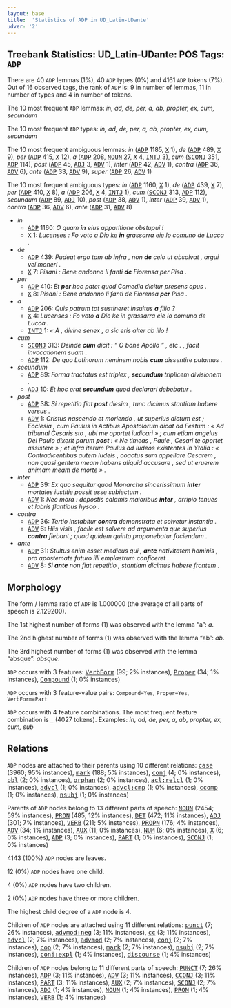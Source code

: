 ```yaml
---
layout: base
title:  'Statistics of ADP in UD_Latin-UDante'
udver: '2'
---
```


## Treebank Statistics: UD_Latin-UDante: POS Tags: `ADP`

There are 40 `ADP` lemmas (1%), 40 `ADP` types (0%) and 4161 `ADP` tokens (7%).
Out of 16 observed tags, the rank of `ADP` is: 9 in number of lemmas, 11 in number of types and 4 in number of tokens.

The 10 most frequent `ADP` lemmas: <em>in, ad, de, per, a, ab, propter, ex, cum, secundum</em>

The 10 most frequent `ADP` types:  <em>in, ad, de, per, a, ab, propter, ex, cum, secundum</em>

The 10 most frequent ambiguous lemmas: <em>in</em> (<tt><a href="la_udante-pos-ADP.html">ADP</a></tt> 1185, <tt><a href="la_udante-pos-X.html">X</a></tt> 1), <em>de</em> (<tt><a href="la_udante-pos-ADP.html">ADP</a></tt> 489, <tt><a href="la_udante-pos-X.html">X</a></tt> 9), <em>per</em> (<tt><a href="la_udante-pos-ADP.html">ADP</a></tt> 415, <tt><a href="la_udante-pos-X.html">X</a></tt> 12), <em>a</em> (<tt><a href="la_udante-pos-ADP.html">ADP</a></tt> 208, <tt><a href="la_udante-pos-NOUN.html">NOUN</a></tt> 27, <tt><a href="la_udante-pos-X.html">X</a></tt> 4, <tt><a href="la_udante-pos-INTJ.html">INTJ</a></tt> 3), <em>cum</em> (<tt><a href="la_udante-pos-SCONJ.html">SCONJ</a></tt> 351, <tt><a href="la_udante-pos-ADP.html">ADP</a></tt> 114), <em>post</em> (<tt><a href="la_udante-pos-ADP.html">ADP</a></tt> 45, <tt><a href="la_udante-pos-ADJ.html">ADJ</a></tt> 3, <tt><a href="la_udante-pos-ADV.html">ADV</a></tt> 1), <em>inter</em> (<tt><a href="la_udante-pos-ADP.html">ADP</a></tt> 42, <tt><a href="la_udante-pos-ADV.html">ADV</a></tt> 1), <em>contra</em> (<tt><a href="la_udante-pos-ADP.html">ADP</a></tt> 36, <tt><a href="la_udante-pos-ADV.html">ADV</a></tt> 6), <em>ante</em> (<tt><a href="la_udante-pos-ADP.html">ADP</a></tt> 33, <tt><a href="la_udante-pos-ADV.html">ADV</a></tt> 9), <em>super</em> (<tt><a href="la_udante-pos-ADP.html">ADP</a></tt> 26, <tt><a href="la_udante-pos-ADV.html">ADV</a></tt> 1)

The 10 most frequent ambiguous types:  <em>in</em> (<tt><a href="la_udante-pos-ADP.html">ADP</a></tt> 1160, <tt><a href="la_udante-pos-X.html">X</a></tt> 1), <em>de</em> (<tt><a href="la_udante-pos-ADP.html">ADP</a></tt> 439, <tt><a href="la_udante-pos-X.html">X</a></tt> 7), <em>per</em> (<tt><a href="la_udante-pos-ADP.html">ADP</a></tt> 410, <tt><a href="la_udante-pos-X.html">X</a></tt> 8), <em>a</em> (<tt><a href="la_udante-pos-ADP.html">ADP</a></tt> 206, <tt><a href="la_udante-pos-X.html">X</a></tt> 4, <tt><a href="la_udante-pos-INTJ.html">INTJ</a></tt> 1), <em>cum</em> (<tt><a href="la_udante-pos-SCONJ.html">SCONJ</a></tt> 313, <tt><a href="la_udante-pos-ADP.html">ADP</a></tt> 112), <em>secundum</em> (<tt><a href="la_udante-pos-ADP.html">ADP</a></tt> 89, <tt><a href="la_udante-pos-ADJ.html">ADJ</a></tt> 10), <em>post</em> (<tt><a href="la_udante-pos-ADP.html">ADP</a></tt> 38, <tt><a href="la_udante-pos-ADV.html">ADV</a></tt> 1), <em>inter</em> (<tt><a href="la_udante-pos-ADP.html">ADP</a></tt> 39, <tt><a href="la_udante-pos-ADV.html">ADV</a></tt> 1), <em>contra</em> (<tt><a href="la_udante-pos-ADP.html">ADP</a></tt> 36, <tt><a href="la_udante-pos-ADV.html">ADV</a></tt> 6), <em>ante</em> (<tt><a href="la_udante-pos-ADP.html">ADP</a></tt> 31, <tt><a href="la_udante-pos-ADV.html">ADV</a></tt> 8)


* <em>in</em>
  * <tt><a href="la_udante-pos-ADP.html">ADP</a></tt> 1160: <em>O quam <b>in</b> eius apparitione obstupui !</em>
  * <tt><a href="la_udante-pos-X.html">X</a></tt> 1: <em>Lucenses : Fo voto a Dio ke <b>in</b> grassarra eie lo comuno de Lucca .</em>
* <em>de</em>
  * <tt><a href="la_udante-pos-ADP.html">ADP</a></tt> 439: <em>Pudeat ergo tam ab infra , non <b>de</b> celo ut absolvat , argui vel moneri .</em>
  * <tt><a href="la_udante-pos-X.html">X</a></tt> 7: <em>Pisani : Bene andonno li fanti <b>de</b> Fiorensa per Pisa .</em>
* <em>per</em>
  * <tt><a href="la_udante-pos-ADP.html">ADP</a></tt> 410: <em>Et <b>per</b> hoc patet quod Comedia dicitur presens opus .</em>
  * <tt><a href="la_udante-pos-X.html">X</a></tt> 8: <em>Pisani : Bene andonno li fanti de Fiorensa <b>per</b> Pisa .</em>
* <em>a</em>
  * <tt><a href="la_udante-pos-ADP.html">ADP</a></tt> 206: <em>Quis patrum tot sustineret insultus <b>a</b> filio ?</em>
  * <tt><a href="la_udante-pos-X.html">X</a></tt> 4: <em>Lucenses : Fo voto <b>a</b> Dio ke in grassarra eie lo comuno de Lucca .</em>
  * <tt><a href="la_udante-pos-INTJ.html">INTJ</a></tt> 1: <em>« A , divine senex , <b>a</b> sic eris alter ab illo !</em>
* <em>cum</em>
  * <tt><a href="la_udante-pos-SCONJ.html">SCONJ</a></tt> 313: <em>Deinde <b>cum</b> dicit : “ O bone Apollo ” , etc . , facit invocationem suam .</em>
  * <tt><a href="la_udante-pos-ADP.html">ADP</a></tt> 112: <em>De quo Latinorum neminem nobis <b>cum</b> dissentire putamus .</em>
* <em>secundum</em>
  * <tt><a href="la_udante-pos-ADP.html">ADP</a></tt> 89: <em>Forma tractatus est triplex , <b>secundum</b> triplicem divisionem .</em>
  * <tt><a href="la_udante-pos-ADJ.html">ADJ</a></tt> 10: <em>Et hoc erat <b>secundum</b> quod declarari debebatur .</em>
* <em>post</em>
  * <tt><a href="la_udante-pos-ADP.html">ADP</a></tt> 38: <em>Si repetitio fiat <b>post</b> diesim , tunc dicimus stantiam habere versus .</em>
  * <tt><a href="la_udante-pos-ADV.html">ADV</a></tt> 1: <em>Cristus nascendo et moriendo , ut superius dictum est ; Ecclesia , cum Paulus in Actibus Apostolorum dicat ad Festum : « Ad tribunal Cesaris sto , ubi me oportet iudicari » ; cum etiam angelus Dei Paulo dixerit parum <b>post</b> : « Ne timeas , Paule , Cesari te oportet assistere » ; et infra iterum Paulus ad Iudeos existentes in Ytalia : « Contradicentibus autem Iudeis , coactus sum appellare Cesarem , non quasi gentem meam habens aliquid accusare , sed ut eruerem animam meam de morte » .</em>
* <em>inter</em>
  * <tt><a href="la_udante-pos-ADP.html">ADP</a></tt> 39: <em>Ex quo sequitur quod Monarcha sincerissimum <b>inter</b> mortales iustitie possit esse subiectum .</em>
  * <tt><a href="la_udante-pos-ADV.html">ADV</a></tt> 1: <em>Nec mora : depostis calamis maioribus <b>inter</b> , arripio tenues et labris flantibus hysco .</em>
* <em>contra</em>
  * <tt><a href="la_udante-pos-ADP.html">ADP</a></tt> 36: <em>Tertio instabitur <b>contra</b> demonstrata et solvetur instantia .</em>
  * <tt><a href="la_udante-pos-ADV.html">ADV</a></tt> 6: <em>Hiis visis , facile est solvere ad argumenta que superius <b>contra</b> fiebant ; quod quidem quinto proponebatur faciendum .</em>
* <em>ante</em>
  * <tt><a href="la_udante-pos-ADP.html">ADP</a></tt> 31: <em>Stultus enim esset medicus qui , <b>ante</b> nativitatem hominis , pro apostemate futuro illi emplastrum conficeret .</em>
  * <tt><a href="la_udante-pos-ADV.html">ADV</a></tt> 8: <em>Si <b>ante</b> non fiat repetitio , stantiam dicimus habere frontem .</em>

## Morphology

The form / lemma ratio of `ADP` is 1.000000 (the average of all parts of speech is 2.129200).

The 1st highest number of forms (1) was observed with the lemma “a”: <em>a</em>.

The 2nd highest number of forms (1) was observed with the lemma “ab”: <em>ab</em>.

The 3rd highest number of forms (1) was observed with the lemma “absque”: <em>absque</em>.

`ADP` occurs with 3 features: <tt><a href="la_udante-feat-VerbForm.html">VerbForm</a></tt> (99; 2% instances), <tt><a href="la_udante-feat-Proper.html">Proper</a></tt> (34; 1% instances), <tt><a href="la_udante-feat-Compound.html">Compound</a></tt> (1; 0% instances)

`ADP` occurs with 3 feature-value pairs: `Compound=Yes`, `Proper=Yes`, `VerbForm=Part`

`ADP` occurs with 4 feature combinations.
The most frequent feature combination is `_` (4027 tokens).
Examples: <em>in, ad, de, per, a, ab, propter, ex, cum, sub</em>


## Relations

`ADP` nodes are attached to their parents using 10 different relations: <tt><a href="la_udante-dep-case.html">case</a></tt> (3960; 95% instances), <tt><a href="la_udante-dep-mark.html">mark</a></tt> (188; 5% instances), <tt><a href="la_udante-dep-conj.html">conj</a></tt> (4; 0% instances), <tt><a href="la_udante-dep-obl.html">obl</a></tt> (2; 0% instances), <tt><a href="la_udante-dep-orphan.html">orphan</a></tt> (2; 0% instances), <tt><a href="la_udante-dep-acl-relcl.html">acl:relcl</a></tt> (1; 0% instances), <tt><a href="la_udante-dep-advcl.html">advcl</a></tt> (1; 0% instances), <tt><a href="la_udante-dep-advcl-cmp.html">advcl:cmp</a></tt> (1; 0% instances), <tt><a href="la_udante-dep-ccomp.html">ccomp</a></tt> (1; 0% instances), <tt><a href="la_udante-dep-nsubj.html">nsubj</a></tt> (1; 0% instances)

Parents of `ADP` nodes belong to 13 different parts of speech: <tt><a href="la_udante-pos-NOUN.html">NOUN</a></tt> (2454; 59% instances), <tt><a href="la_udante-pos-PRON.html">PRON</a></tt> (485; 12% instances), <tt><a href="la_udante-pos-DET.html">DET</a></tt> (472; 11% instances), <tt><a href="la_udante-pos-ADJ.html">ADJ</a></tt> (301; 7% instances), <tt><a href="la_udante-pos-VERB.html">VERB</a></tt> (211; 5% instances), <tt><a href="la_udante-pos-PROPN.html">PROPN</a></tt> (176; 4% instances), <tt><a href="la_udante-pos-ADV.html">ADV</a></tt> (34; 1% instances), <tt><a href="la_udante-pos-AUX.html">AUX</a></tt> (11; 0% instances), <tt><a href="la_udante-pos-NUM.html">NUM</a></tt> (6; 0% instances), <tt><a href="la_udante-pos-X.html">X</a></tt> (6; 0% instances), <tt><a href="la_udante-pos-ADP.html">ADP</a></tt> (3; 0% instances), <tt><a href="la_udante-pos-PART.html">PART</a></tt> (1; 0% instances), <tt><a href="la_udante-pos-SCONJ.html">SCONJ</a></tt> (1; 0% instances)

4143 (100%) `ADP` nodes are leaves.

12 (0%) `ADP` nodes have one child.

4 (0%) `ADP` nodes have two children.

2 (0%) `ADP` nodes have three or more children.

The highest child degree of a `ADP` node is 4.

Children of `ADP` nodes are attached using 11 different relations: <tt><a href="la_udante-dep-punct.html">punct</a></tt> (7; 26% instances), <tt><a href="la_udante-dep-advmod-neg.html">advmod:neg</a></tt> (3; 11% instances), <tt><a href="la_udante-dep-cc.html">cc</a></tt> (3; 11% instances), <tt><a href="la_udante-dep-advcl.html">advcl</a></tt> (2; 7% instances), <tt><a href="la_udante-dep-advmod.html">advmod</a></tt> (2; 7% instances), <tt><a href="la_udante-dep-conj.html">conj</a></tt> (2; 7% instances), <tt><a href="la_udante-dep-cop.html">cop</a></tt> (2; 7% instances), <tt><a href="la_udante-dep-mark.html">mark</a></tt> (2; 7% instances), <tt><a href="la_udante-dep-nsubj.html">nsubj</a></tt> (2; 7% instances), <tt><a href="la_udante-dep-conj-expl.html">conj:expl</a></tt> (1; 4% instances), <tt><a href="la_udante-dep-discourse.html">discourse</a></tt> (1; 4% instances)

Children of `ADP` nodes belong to 11 different parts of speech: <tt><a href="la_udante-pos-PUNCT.html">PUNCT</a></tt> (7; 26% instances), <tt><a href="la_udante-pos-ADP.html">ADP</a></tt> (3; 11% instances), <tt><a href="la_udante-pos-ADV.html">ADV</a></tt> (3; 11% instances), <tt><a href="la_udante-pos-CCONJ.html">CCONJ</a></tt> (3; 11% instances), <tt><a href="la_udante-pos-PART.html">PART</a></tt> (3; 11% instances), <tt><a href="la_udante-pos-AUX.html">AUX</a></tt> (2; 7% instances), <tt><a href="la_udante-pos-SCONJ.html">SCONJ</a></tt> (2; 7% instances), <tt><a href="la_udante-pos-ADJ.html">ADJ</a></tt> (1; 4% instances), <tt><a href="la_udante-pos-NOUN.html">NOUN</a></tt> (1; 4% instances), <tt><a href="la_udante-pos-PRON.html">PRON</a></tt> (1; 4% instances), <tt><a href="la_udante-pos-VERB.html">VERB</a></tt> (1; 4% instances)

